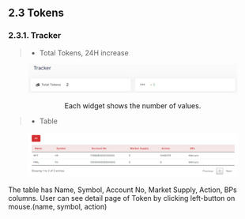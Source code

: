 ## 2.3 Tokens
### 2.3.1.	Tracker

> -	Total Tokens, 24H increase                                         

<figure><img src="../../../../../../.gitbook/assets/finl-scan/tracker.png" alt=""><figcaption></figcaption></figure>
<center>Each widget shows the number of values.</center>

> - Table                                         

<figure><img src="../../../../../../.gitbook/assets/finl-scan/tracker-tables.png" alt=""><figcaption></figcaption></figure>
The table has Name, Symbol, Account No, Market Supply, Action, BPs columns.
User can see detail page of Token by clicking left-button on mouse.(name, symbol, action)
